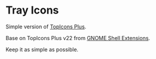 # Tray Icons

Simple version of [TopIcons Plus](https://extensions.gnome.org/extension/1031/topicons/).

Base on TopIcons Plus v22 from [GNOME Shell Extensions](https://extensions.gnome.org/).

Keep it as simple as possible.
